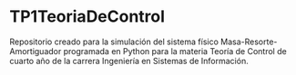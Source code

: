 # TP1TeoriaDeControl
Repositorio creado para la simulación del sistema físico Masa-Resorte-Amortiguador programada en Python para la materia Teoría de Control de cuarto año de la carrera Ingeniería en Sistemas de Información.
